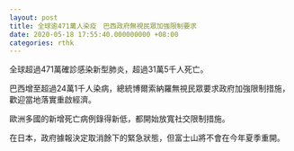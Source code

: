 ```yaml
---
layout: post
title: 全球逾471萬人染疫　巴西政府無視民眾加強限制要求
date: 2020-05-18 17:55:40.000000000 +08:00
categories: rthk
---
```


全球超過471萬確診感染新型肺炎，超過31萬5千人死亡。

巴西增至超過24萬1千人染病，總統博爾索納羅無視民眾要求政府加強限制措施，歡迎當地落實重啟經濟。

歐洲多國的新增死亡病例錄得新低，都開始放寬社交限制措施。

在日本，政府據報決定取消餘下的緊急狀態，但富士山將不會在今年夏季重開。
